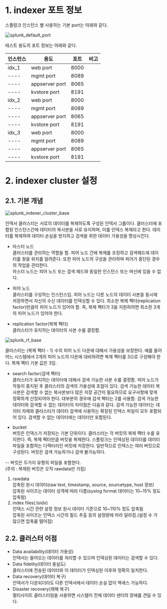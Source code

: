 # 1. indexer 포트 정보

스플렁크 인스턴스 별 사용하는 기본 port는 아래와 같다.

![splunk_default_port](https://user-images.githubusercontent.com/6319057/47469200-9a1b8e00-d83a-11e8-85c0-0dd1a67c81e0.PNG)

테스트 용도의 포트 정보는 아래와 같다.

인스턴스|용도|포트|비고
---- | ---- | ---- | ----
idx_1|web port|8000|
----|mgmt port|8089|
----|appserver port|8065|
----|kvstore port|8191|
idx_2|web port|8000|
----|mgmt port|8089|
----|appserver port|8065|
----|kvstore port|8191|
idx_3|web port|8000|
----|mgmt port|8089|
----|appserver port|8065|
----|kvstore port|8191|

# 2. indexer cluster 설정
## 2.1. 기본 개념

![splunk_indexer_cluster_base](https://user-images.githubusercontent.com/6319057/47469858-119eec80-d83e-11e8-96a1-96ab16bc5604.PNG)

인덱서 클러스터는 서로의 데이터를 복제하도록 구성된 인덱서 그룹이다. 클러스터에 포함된 인스턴스간에 데이터의 복사본을 서로 유지하며, 이를 인덱스 복제라고 한다. 데이터를 복제하여 데이터 손실을 방지하고 검색을 위한 데이터 가용성을 향상시킨다.

- 마스터 노드  
클러스터를 관리하는 역할을 함. 피어 노드 간에 복제를 조정하고 검색헤드에 데이터를 찾을 위치를 알려준다. 또한 피어 노드의 구성을 관리하며 피어가 중단된 경우의 작업을 관리한다.  
마스터 노드는 피어 노드 또는 검색 헤드와 동일한 인스턴스 또는 머신에 있을 수 없다.
- 피어 노드  
클러스터를 구성하는 인스턴스임. 피어 노드는 다른 노드의 데이터 사본을 동시에 저장하면서 자신의 수신 데이터를 인덱싱할 수 있다. 최소한 복제 팩터(replication factor)만큼의 피어 노드가 있어야 함. 즉, 복제 팩터가 3을 지원하려면 최소한 3개의 피어 노드가 있어야 한다.

- replication factor(복제 팩터)  
클러스터가 유지하는 데이터의 사본 수를 결정함.  

![splunk_rf_base](https://user-images.githubusercontent.com/6319057/47470230-d1d90480-d83f-11e8-8c6f-a37fcc98de6b.PNG)

클러스터는 (복제 팩터 - 1) 수의 피어 노드 다운에 대해서 가용성을 보장한다. 예를 들어 어느 시스템에서 2개의 피어 노드의 다운에 대비하려면 복제 팩터를 3으로 구성해야 한다. 복제 팩터 기본 값은 3임.

- search factor(검색 팩터)  
클러스터가 유지하는 데이터에 대해서 검색 가능한 사본 수를 결정함. 피어 노드가 작동이 중지된 후 클러스터의 검색의 가용성에 초점이 있다. 
검색 가능한 데이터 복사본은 검색할 수 없는 복사본보다 많은 저장 공간이 필요하므로 요구사항에 맞게 정확하게 산정되어야 한다. 대부분의 경우에 검색 팩터는 2를 사용함. 검색 가능한 데이터와 검색할 수 없는 데이터의 차이점은 다음과 같다. 검색 가능한 데이터는 데이터 자체와 클러스터가 데이터 검색에 사용하는 확장된 인덱스 파일이 모두 포함되어 있다. 검색할 수 없는 데이터에는 데이터만 포함된다.

- bucket  
버킷은 인덱스가 저장되는 기본 단위이다. 클러스터는 각 버킷의 복제 팩터 수를 유지한다. 즉, 복제 팩터만큼 버킷을 복제한다. 스플렁크는 인덱싱된 데이터를 데이터 파일을 포함하는 디렉터리인 버킷에 저장한다. 일반적으로 인덱스는 여러 버킷으로 구성된다. 버킷은 검색 가능하거나 검색 불가능하다.  

-- 버킷은 두가지 유형의 파일을 포함한다.  
(주의 : 복제된 버킷은 오직 rawdata만 가짐)  
1) rawdata  
압축된 원시 데이터(raw text, timestamp, source, sourcetype, host 정보)  
압축된 사이즈는 데이터 성격에 따라 다름(syslog format 데이터는 10~15% 정도 압축됨)
2) index files(.tsidx)  
인덱스 시간 관련 설정 정보
원시 데이터 기준으로 10~110% 정도 압축됨  
압축된 사이즈는 인덱스 시간의 필드 추출 등의 설정량에 따라 달라짐.(설정 수 가 많으면 압축율 떨어짐)

## 2.2. 클러스터 이점
- Data availability(데이터 가용성)  
인덱서는 들어오는 데이터를 처리할 수 있으며 인덱싱된 데이터는 검색할 수 있다.
- Data fidelity(데이터 충실도)  
클러스터에 전송된 데이터와 이 데이터가 인덱싱된 이후와 정확히 일치한다.
- Data recovery(데이터 복구)  
인덱서가 다운되더라도 다른 인덱서에서 데이터 손실 없이 액세스 가능하다.
- Disaster recovery(재해 복구)  
멀티사이트 클러스터링을 사용하면 시스템이 전체 데이터 센터의 장애를 견딜 수 있다.
